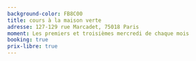 ```yaml
---
background-color: FB8C00
title: cours à la maison verte
adresse: 127-129 rue Marcadet, 75018 Paris
moment: Les premiers et troisièmes mercredi de chaque mois
booking: true
prix-libre: true
---
```

